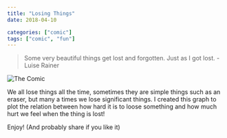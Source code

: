 ```yaml
---
title: "Losing Things"
date: 2018-04-10

categories: ["comic"]
tags: ["comic", "fun"]
---
```


> Some very beautiful things get lost and forgotten. Just as I got lost. - Luise Rainer

![The Comic](/blag/images/comic-losing-things.png)

We all lose things all the time, sometimes they are simple things such as an eraser, but many a times we lose significant things. I created this graph to plot the relation between how hard it is to loose something and how much hurt we feel when the thing is lost!

Enjoy! (And probably share if you like it)
